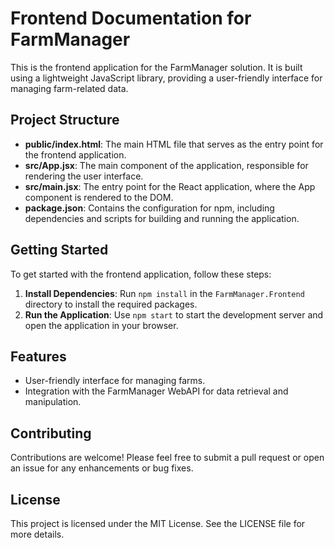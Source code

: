 # Frontend Documentation for FarmManager

This is the frontend application for the FarmManager solution. It is built using a lightweight JavaScript library, providing a user-friendly interface for managing farm-related data.

## Project Structure

- **public/index.html**: The main HTML file that serves as the entry point for the frontend application.
- **src/App.jsx**: The main component of the application, responsible for rendering the user interface.
- **src/main.jsx**: The entry point for the React application, where the App component is rendered to the DOM.
- **package.json**: Contains the configuration for npm, including dependencies and scripts for building and running the application.

## Getting Started

To get started with the frontend application, follow these steps:

1. **Install Dependencies**: Run `npm install` in the `FarmManager.Frontend` directory to install the required packages.
2. **Run the Application**: Use `npm start` to start the development server and open the application in your browser.

## Features

- User-friendly interface for managing farms.
- Integration with the FarmManager WebAPI for data retrieval and manipulation.

## Contributing

Contributions are welcome! Please feel free to submit a pull request or open an issue for any enhancements or bug fixes.

## License

This project is licensed under the MIT License. See the LICENSE file for more details.